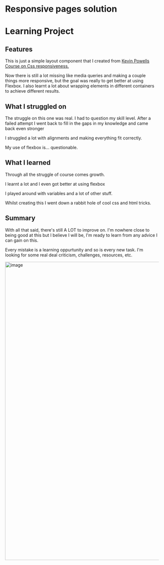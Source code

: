 # Responsive pages solution
<h1>Learning Project</h1>

<h2>Features</h2>
<p>This is just a simple layout component that I created from <a href="https://courses.kevinpowell.co/view/courses/conquering-responsive-layouts">Kevin Powells Course on Css responsiveness.</a></p>
<p>Now there is still a lot missing like media queries and making a couple things more responsive, but the goal was really to get better at using Flexbox. I also learnt a lot about wrapping elements in different containers to achieve different results.</p>

<h2>What I struggled on</h2>
<p>The struggle on this one was real. I had to question my skill level. After a failed attempt I went back to fill in the gaps in my knowledge and came back even stronger</p>
<p>I struggled a lot with alignments and making everything fit correctly.</p>
<p>My use of flexbox is... questionable.</p>

<h2>What I learned</h2>
<p>Through all the struggle of course comes growth.</p>
<p>I learnt a lot and I even got better at using flexbox</p>
<p>I played around with variables and a lot of other stuff.</p>
<p>Whilst creating this I went down a rabbit hole of cool css and html tricks.</p>

<h2>Summary</h2>
<p>With all that said, there's still A LOT to improve on. I'm nowhere close to being good at this but I believe I will be, I'm ready to learn from any advice I can gain on this.</p>
<p>Every mistake is a learning oppurtunity and so is every new task. I'm looking for some real deal criticism, challenges, resources, etc.</p>
<img width="1883" height="979" alt="image" src="https://github.com/user-attachments/assets/c50b943d-218a-4af5-b740-be7c0f026835" />
